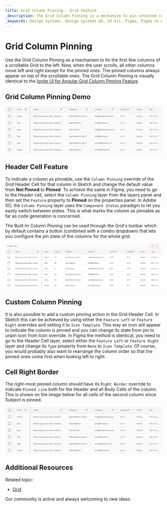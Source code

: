 ```yaml
---
title: Grid Column Pinning - Grid Feature
_description: The Grid Column Pinning is a mechanism to pin selected columns of a scrollable Grid.
_keywords: Design Systems, Design Systems UX, UI kit, Figma, Figma to Angular, Export code from Figma, Figma to HTML, Figma UI kits, Sketch, Ignite UI for Angular, Sketch to Angular, Angular, Angular Design System, Export code from Sketch, Design Kits for Angular, Sketch HTML, Sketch to HTML, Sketch UI kits, Adobe XD, Adobe XD to Angular, Export code from Adobe XD, Adobe XD to HTML, Adobe XD UI kits
---
```


# Grid Column Pinning

Use the Grid Column Pinning as a mechanism to fix the first few columns of a scrollable Grid to the left. Now, when the user scrolls, all other columns move left and right except for the pinned ones. The pinned columns always appear on top of the scrollable ones. The Grid Column Pinning is visually identical to the [Ignite UI for Angular Grid Column Pinning Feature](https://www.infragistics.com/products/ignite-ui-angular/angular/components/grid_column_pinning.html)

## Grid Column Pinning Demo

<img class="responsive-img" src="../images/grid_column_pinning_demo.png" srcset="../images/grid_column_pinning_demo@2x.png 2x" />

## Header Cell Feature

To indicate a column as pinnable, use the `Column Pinning` override of the Grid Header Cell for that column in Sketch and change the default value from **Not Pinned** to **Pinned**. To achieve the same in Figma, you need to go to the Header cell, select the `Column Pinning` layer from the layers panel and then set the `Feature` property to **Pinned** on the properties panel. In Adobe XD, the `Column Pinning` layer uses the `Component States` paradigm to let you easily switch between states. This is what marks the column as pinnable as far as code generation is concerned.

The Built-In Column Pinning can be used through the Grid's toolbar which by default contains a button (combined with a combo dropdown) that lets you configure the pin state of the columns for the whole grid.

<img class="responsive-img" src="../images/grid_column_pinning_built_in.png" srcset="../images/grid_column_pinning_built_in@2x.png 2x" />

## Custom Column Pinning

It is also possible to add a custom pinning action in the Grid Header Cell. In Sketch this can be achieved by using either the `Feature Left` or `Feature Right` overrides and setting it to `Icon Template`. This way an icon will appear to indicate the column is pinned and you can change its state from pin to unpin icon from Icon override. In Figma the method is identical, you need to go to the Header Cell layer, select either the `Feature Left` or `Feature Right` layer and change its `Type` property from `None` to `Icon Template`. Of course, you would probably also want to rearrange the column order so that the pinned ones come first when looking left to right.

## Cell Right Border

The right-most pinned column should have its `Right Border` override to indicate `Pinned Line` both for the Header and all Body Cells of the column. This is shown on the image below for all cells of the second column since Subject is pinned.

<img class="responsive-img" src="../images/grid_column_pinning_demo.png" srcset="../images/grid_column_pinning_demo@2x.png 2x" />

## Additional Resources

Related topic:

- [Grid](grid.md)
  <div class="divider--half"></div>

Our community is active and always welcoming to new ideas.
